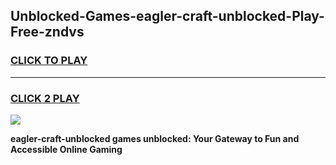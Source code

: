
## Unblocked-Games-eagler-craft-unblocked-Play-Free-zndvs
<h3>
<a href="https://premium76.site?title=eagler-craft-unblocked&ref=20M">CLICK TO PLAY</a></h3>
<hr>

<h3>
<a href="https://premium76.site?title=eagler-craft-unblocked&ref=20M">CLICK 2 PLAY</a>
  
</h3>

<a href="https://premium76.site?title=eagler-craft-unblocked&ref=19M"><img src="https://clearcache.store/games.png"></a>


**eagler-craft-unblocked games unblocked: Your Gateway to Fun and Accessible Online Gaming**
